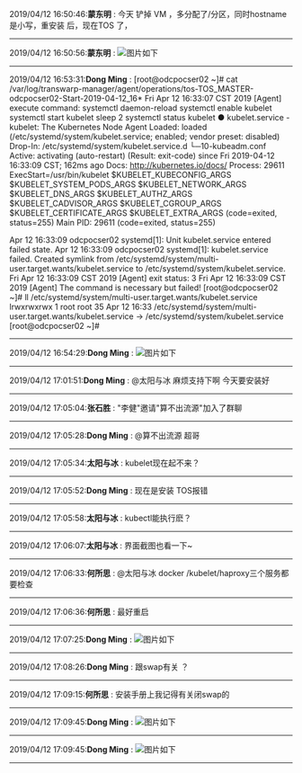 2019/04/12 16:50:46:**蒙东明** : 今天 铲掉 VM ，多分配了/分区，同时hostname是小写，重安装 后，现在TOS 了，
*************************************************************************************
2019/04/12 16:50:56:**蒙东明** : ![图片如下](https://github.com/CorkiZhang/itchat-message/blob/master/sla2-860长亮科技manager安装问题/ATTACHMENT/1555059042.8868124.png)
*******************************************************************************
2019/04/12 16:53:31:**Dong Ming** : [root@odcpocser02 ~]# cat /var/log/transwarp-manager/agent/operations/tos-TOS_MASTER-odcpocser02-Start-2019-04-12_16*
Fri Apr 12 16:33:07 CST 2019 [Agent] execute command: systemctl daemon-reload
systemctl enable kubelet
systemctl start kubelet
sleep 2
systemctl status kubelet
● kubelet.service - kubelet: The Kubernetes Node Agent
   Loaded: loaded (/etc/systemd/system/kubelet.service; enabled; vendor preset: disabled)
  Drop-In: /etc/systemd/system/kubelet.service.d
           └─10-kubeadm.conf
   Active: activating (auto-restart) (Result: exit-code) since Fri 2019-04-12 16:33:09 CST; 162ms ago
     Docs: http://kubernetes.io/docs/
  Process: 29611 ExecStart=/usr/bin/kubelet $KUBELET_KUBECONFIG_ARGS $KUBELET_SYSTEM_PODS_ARGS $KUBELET_NETWORK_ARGS $KUBELET_DNS_ARGS $KUBELET_AUTHZ_ARGS $KUBELET_CADVISOR_ARGS $KUBELET_CGROUP_ARGS $KUBELET_CERTIFICATE_ARGS $KUBELET_EXTRA_ARGS (code=exited, status=255)
 Main PID: 29611 (code=exited, status=255)

Apr 12 16:33:09 odcpocser02 systemd[1]: Unit kubelet.service entered failed state.
Apr 12 16:33:09 odcpocser02 systemd[1]: kubelet.service failed.
Created symlink from /etc/systemd/system/multi-user.target.wants/kubelet.service to /etc/systemd/system/kubelet.service.
Fri Apr 12 16:33:09 CST 2019 [Agent] exit status: 3
Fri Apr 12 16:33:09 CST 2019 [Agent] The command is necessary but failed!
[root@odcpocser02 ~]# ll /etc/systemd/system/multi-user.target.wants/kubelet.service
lrwxrwxrwx 1 root root 35 Apr 12 16:33 /etc/systemd/system/multi-user.target.wants/kubelet.service -> /etc/systemd/system/kubelet.service
[root@odcpocser02 ~]#
*************************************************************************************
2019/04/12 16:54:29:**Dong Ming** : ![图片如下](https://github.com/CorkiZhang/itchat-message/blob/master/sla2-860长亮科技manager安装问题/ATTACHMENT/1555059255.8212137.png)
*******************************************************************************
2019/04/12 17:01:51:**Dong Ming** : @太阳与冰 麻烦支持下啊  今天要安装好
*************************************************************************************
2019/04/12 17:05:04:**张石胜** : "李健"邀请"算不出流源"加入了群聊
*************************************************************************************
2019/04/12 17:05:28:**Dong Ming** : @算不出流源 超哥
*************************************************************************************
2019/04/12 17:05:34:**太阳与冰** : kubelet现在起不来？
*************************************************************************************
2019/04/12 17:05:52:**Dong Ming** : 现在是安装 TOS报错
*************************************************************************************
2019/04/12 17:05:58:**太阳与冰** : kubectl能执行麽？
*************************************************************************************
2019/04/12 17:06:07:**太阳与冰** : 界面截图也看一下~
*************************************************************************************
2019/04/12 17:06:33:**何所思** : @太阳与冰 docker /kubelet/haproxy三个服务都要检查
*************************************************************************************
2019/04/12 17:06:36:**何所思** : 最好重启
*************************************************************************************
2019/04/12 17:07:25:**Dong Ming** : ![图片如下](https://github.com/CorkiZhang/itchat-message/blob/master/sla2-860长亮科技manager安装问题/ATTACHMENT/1555060032.135951.png)
*******************************************************************************
2019/04/12 17:08:26:**Dong Ming** : 跟swap有关 ？
*************************************************************************************
2019/04/12 17:09:15:**何所思** : 安装手册上我记得有关闭swap的
*************************************************************************************
2019/04/12 17:09:45:**Dong Ming** : ![图片如下](https://github.com/CorkiZhang/itchat-message/blob/master/sla2-860长亮科技manager安装问题/ATTACHMENT/1555060171.603565.png)
*******************************************************************************
2019/04/12 17:09:45:**Dong Ming** : ![图片如下](https://github.com/CorkiZhang/itchat-message/blob/master/sla2-860长亮科技manager安装问题/ATTACHMENT/1555060171.8436084.png)
*******************************************************************************

